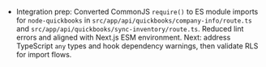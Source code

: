 
- Integration prep: Converted CommonJS `require()` to ES module imports for `node-quickbooks` in `src/app/api/quickbooks/company-info/route.ts` and `src/app/api/quickbooks/sync-inventory/route.ts`. Reduced lint errors and aligned with Next.js ESM environment. Next: address TypeScript `any` types and hook dependency warnings, then validate RLS for import flows.